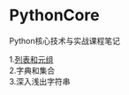# PythonCore
Python核心技术与实战课程笔记  

1.[列表和元组](https://github.com/TaylorHuang2017/PythonCore/blob/master/list_tuple.py)  
2.字典和集合  
3.深入浅出字符串  
